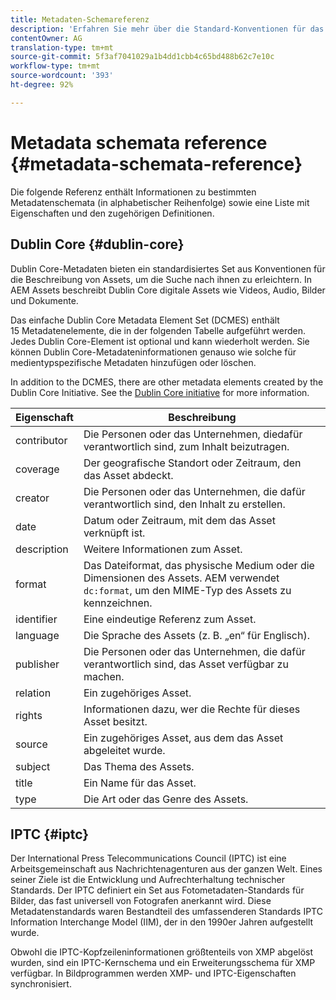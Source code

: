 ```yaml
---
title: Metadaten-Schemareferenz
description: 'Erfahren Sie mehr über die Standard-Konventionen für das Beschreiben von Asset-Metadaten, darunter Dublin Core, IPTC und weitere Metadatenschemen. '
contentOwner: AG
translation-type: tm+mt
source-git-commit: 5f3af7041029a1b4dd1cbb4c65bd488b62c7e10c
workflow-type: tm+mt
source-wordcount: '393'
ht-degree: 92%

---
```



# Metadata schemata reference {#metadata-schemata-reference}

Die folgende Referenz enthält Informationen zu bestimmten Metadatenschemata (in alphabetischer Reihenfolge) sowie eine Liste mit Eigenschaften und den zugehörigen Definitionen.

## Dublin Core {#dublin-core}

Dublin Core-Metadaten bieten ein standardisiertes Set aus Konventionen für die Beschreibung von Assets, um die Suche nach ihnen zu erleichtern. In AEM Assets beschreibt Dublin Core digitale Assets wie Videos, Audio, Bilder und Dokumente.

Das einfache Dublin Core Metadata Element Set (DCMES) enthält 15 Metadatenelemente, die in der folgenden Tabelle aufgeführt werden. Jedes Dublin Core-Element ist optional und kann wiederholt werden. Sie können Dublin Core-Metadateninformationen genauso wie solche für medientypspezifische Metadaten hinzufügen oder löschen.

In addition to the DCMES, there are other metadata elements created by the Dublin Core Initiative. See the [Dublin Core initiative](https://dublincore.org/) for more information.

| Eigenschaft | Beschreibung |
| ----------- | ------------------------------------------------------------------------------------------------------------------------ |
| contributor | Die Personen oder das Unternehmen, diedafür verantwortlich sind, zum Inhalt beizutragen. |
| coverage | Der geografische Standort oder Zeitraum, den das Asset abdeckt. |
| creator | Die Personen oder das Unternehmen, die dafür verantwortlich sind, den Inhalt zu erstellen. |
| date | Datum oder Zeitraum, mit dem das Asset verknüpft ist. |
| description | Weitere Informationen zum Asset. |
| format | Das Dateiformat, das physische Medium oder die Dimensionen des Assets. AEM verwendet `dc:format`, um den MIME-Typ des Assets zu kennzeichnen. |
| identifier | Eine eindeutige Referenz zum Asset. |
| language | Die Sprache des Assets (z. B. „en“ für Englisch). |
| publisher | Die Personen oder das Unternehmen, die dafür verantwortlich sind, das Asset verfügbar zu machen. |
| relation | Ein zugehöriges Asset. |
| rights | Informationen dazu, wer die Rechte für dieses Asset besitzt. |
| source | Ein zugehöriges Asset, aus dem das Asset abgeleitet wurde. |
| subject | Das Thema des Assets. |
| title | Ein Name für das Asset. |
| type | Die Art oder das Genre des Assets. |

## IPTC {#iptc}

Der International Press Telecommunications Council (IPTC) ist eine Arbeitsgemeinschaft aus Nachrichtenagenturen aus der ganzen Welt. Eines seiner Ziele ist die Entwicklung und Aufrechterhaltung technischer Standards. Der IPTC definiert ein Set aus Fotometadaten-Standards für Bilder, das fast universell von Fotografen anerkannt wird. Diese Metadatenstandards waren Bestandteil des umfassenderen Standards IPTC Information Interchange Model (IIM), der in den 1990er Jahren aufgestellt wurde.

Obwohl die IPTC-Kopfzeileninformationen größtenteils von XMP abgelöst wurden, sind ein IPTC-Kernschema und ein Erweiterungsschema für XMP verfügbar. In Bildprogrammen werden XMP- und IPTC-Eigenschaften synchronisiert.

